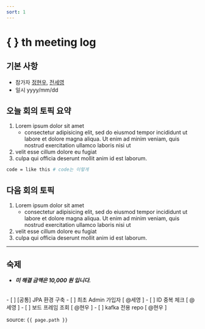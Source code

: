 ```yaml
---
sort: 1
---
```

# { } th meeting log

## 기본 사항
- 참가자 [정현우](https://github.com/Nuung), [전세영](https://github.com/SeyoungJeon)
- 일시 yyyy/mm/dd

## 오늘 회의 토픽 요약

1. Lorem ipsum dolor sit amet
    - consectetur adipisicing elit, sed do eiusmod tempor incididunt ut labore et dolore magna aliqua. Ut enim ad minim veniam, quis nostrud exercitation ullamco laboris nisi ut
2. velit esse cillum dolore eu fugiat
3. culpa qui officia deserunt mollit anim id est laborum.

```bash
code = like this # code는 이렇게
```

## 다음 회의 토픽

1. Lorem ipsum dolor sit amet
    - consectetur adipisicing elit, sed do eiusmod tempor incididunt ut labore et dolore magna aliqua. Ut enim ad minim veniam, quis nostrud exercitation ullamco laboris nisi ut
2. velit esse cillum dolore eu fugiat
3. culpa qui officia deserunt mollit anim id est laborum.

---

## 숙제
- ***미 해결 금액은 10,000 원 입니다.*** 
<br/>
- [ ] [공통] JPA 환경 구축
- [ ] 최초 Admin 가입자 [ @세영 ]
- [ ] ID 중복 체크 [ @세영 ]
- [ ] 보드 프레임 조회 [ @현우 ]
- [ ] kafka 전용 repo [ @현우 ]

source: `{{ page.path }}`
